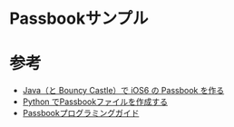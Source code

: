 # Passbookサンプル

# 参考
+ [Java（と Bouncy Castle）で iOS6 の Passbook を作る](https://www.ibm.com/developerworks/community/blogs/pgmrk/entry/passbook_java?lang=en)
+ [Python でPassbookファイルを作成する](https://www.ianlewis.org/jp/python-passbook)
+ [Passbookプログラミングガイド](https://developer.apple.com/jp/documentation/PassKit_PG.pdf)